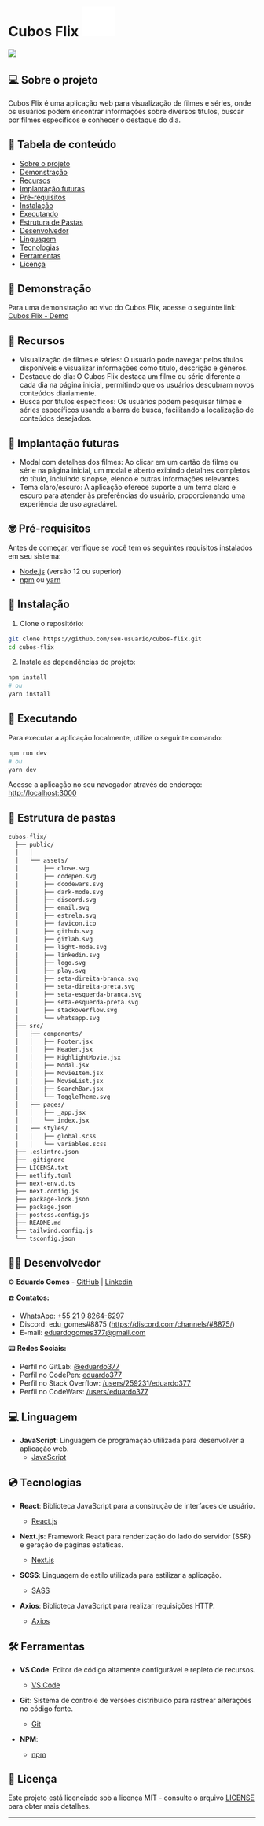 # Cubos Flix ![Cubo Flix Logo](./public/assets/logo.svg)

<img src="http://img.shields.io/static/v1?label=STATUS&message=EM%20DESENVOLVIMENTO&color=RED&style=for-the-badge"/>

## 💻 Sobre o projeto

Cubos Flix é uma aplicação web para visualização de filmes e séries, onde os usuários podem encontrar informações sobre diversos títulos, buscar por filmes específicos e conhecer o destaque do dia.

 <!-- Além disso, a aplicação possui suporte para tema claro e escuro, proporcionando uma experiência personalizada ao usuário. -->

## 🎯 Tabela de conteúdo

   * [Sobre o projeto](#-sobre-o-projeto)
   * [Demonstração](#-demonstração)
   * [Recursos](#-recursos)
   * [Implantação futuras](#-implantação-futuras)
   * [Pré-requisitos](#-pré-requisitos)
   * [Instalação](#-instalação)
   * [Executando](#-executando)
   * [Estrutura de Pastas](#-estrutura-de-pastas)
   * [Desenvolvedor](#-desenvolvedor)
   * [Linguagem](#-linguagem)
   * [Tecnologias](#-tecnologias)
   * [Ferramentas](#-ferramentas)
   * [Licença](#-licença)

## 🚀 Demonstração

Para uma demonstração ao vivo do Cubos Flix, acesse o seguinte link: [Cubos Flix - Demo](https://cubos.netlify.app/)

## 🕋 Recursos

- Visualização de filmes e séries: O usuário pode navegar pelos títulos disponíveis e visualizar informações como título, descrição e gêneros.
- Destaque do dia: O Cubos Flix destaca um filme ou série diferente a cada dia na página inicial, permitindo que os usuários descubram novos conteúdos diariamente.
- Busca por títulos específicos: Os usuários podem pesquisar filmes e séries específicos usando a barra de busca, facilitando a localização de conteúdos desejados.

## 🤞 Implantação futuras

- Modal com detalhes dos filmes: Ao clicar em um cartão de filme ou série na página inicial, um modal é aberto exibindo detalhes completos do título, incluindo sinopse, elenco e outras informações relevantes.
- Tema claro/escuro: A aplicação oferece suporte a um tema claro e escuro para atender às preferências do usuário, proporcionando uma experiência de uso agradável.

## 🤓 Pré-requisitos

Antes de começar, verifique se você tem os seguintes requisitos instalados em seu sistema:

- [Node.js](https://nodejs.org/en) (versão 12 ou superior)
- [npm](https://www.npmjs.com/) ou [yarn](https://yarnpkg.com/)

## 🧠 Instalação

1. Clone o repositório:

```bash
git clone https://github.com/seu-usuario/cubos-flix.git
cd cubos-flix
```

2. Instale as dependências do projeto:

```bash
npm install
# ou
yarn install
```

## 🙌 Executando

Para executar a aplicação localmente, utilize o seguinte comando:

```bash
npm run dev
# ou
yarn dev
```

Acesse a aplicação no seu navegador através do endereço: [http://localhost:3000](http://localhost:3000)

## 📁 Estrutura de pastas

```
cubos-flix/
  ├── public/
  │   │
  │   └── assets/
  │       ├── close.svg
  │       ├── codepen.svg
  │       ├── dcodewars.svg
  │       ├── dark-mode.svg
  │       ├── discord.svg
  │       ├── email.svg
  │       ├── estrela.svg
  │       ├── favicon.ico
  │       ├── github.svg
  │       ├── gitlab.svg
  │       ├── light-mode.svg
  │       ├── linkedin.svg
  │       ├── logo.svg
  │       ├── play.svg
  │       ├── seta-direita-branca.svg
  │       ├── seta-direita-preta.svg
  │       ├── seta-esquerda-branca.svg
  │       ├── seta-esquerda-preta.svg
  │       ├── stackoverflow.svg
  │       └── whatsapp.svg
  ├── src/
  │   ├── components/
  │   │   ├── Footer.jsx
  │   │   ├── Header.jsx
  │   │   ├── HighlightMovie.jsx
  │   │   ├── Modal.jsx
  │   │   ├── MovieItem.jsx
  │   │   ├── MovieList.jsx
  │   │   ├── SearchBar.jsx
  │   │   └── ToggleTheme.svg
  │   ├── pages/
  │   │   ├── _app.jsx
  │   │   └── index.jsx
  │   ├── styles/
  │   │   ├── global.scss
  │   │   └── variables.scss
  ├── .eslintrc.json
  ├── .gitignore
  ├── LICENSA.txt
  ├── netlify.toml
  ├── next-env.d.ts
  ├── next.config.js
  ├── package-lock.json
  ├── package.json
  ├── postcss.config.js
  ├── README.md
  ├── tailwind.config.js
  └── tsconfig.json
```
## 👨‍💻 Desenvolvedor

⚙️ **Eduardo Gomes** - [GitHub](https://github.com/Eduardo377) | [Linkedin](https://www.linkedin.com/in/eduardogomes377/)

☎️ **Contatos:**
- WhatsApp: [+55 21 9 8264-6297](https://api.whatsapp.com/send?phone=5521982646297)
- Discord: edu_gomes#8875 (https://discord.com/channels/#8875/)
- E-mail: eduardogomes377@gmail.com

📟 **Redes Sociais:**
- Perfil no GitLab: [@eduardo377](https://gitlab.com/eduardo377)
- Perfil no CodePen: [eduardo377](https://codepen.io/eduardo377)
- Perfil no Stack Overflow: [/users/259231/eduardo377](https://pt.stackoverflow.com/users/259231/eduardo377)
- Perfil no CodeWars: [/users/eduardo377](https://www.codewars.com/users/eduardo377)

## 💻 Linguagem

- **JavaScript**: Linguagem de programação utilizada para desenvolver a aplicação web.
  - [JavaScript](https://www.ecma-international.org/)
## 💿 Tecnologias

- **React**: Biblioteca JavaScript para a construção de interfaces de usuário.
  - [React.js](https://reactjs.org/)

- **Next.js**: Framework React para renderização do lado do servidor (SSR) e geração de páginas estáticas.
  - [Next.js](https://nextjs.org/)

- **SCSS**: Linguagem de estilo utilizada para estilizar a aplicação.
  - [SASS](https://sass-lang.com/)

- **Axios**: Biblioteca JavaScript para realizar requisições HTTP.
  - [Axios](https://axios-http.com/)

## 🛠 Ferramentas

- **VS Code**: Editor de código altamente configurável e repleto de recursos.
  - [VS Code](https://code.visualstudio.com/)

- **Git**: Sistema de controle de versões distribuído para rastrear alterações no código fonte.
  - [Git](https://git-scm.com/)

- **NPM**:
  - [npm](https://www.npmjs.com/)

## 🧾 Licença

Este projeto está licenciado sob a licença MIT - consulte o arquivo [LICENSE](LICENSE) para obter mais detalhes.

---